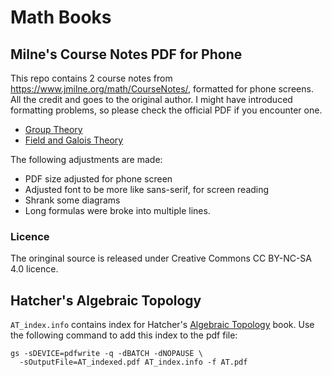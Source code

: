# Math Books

## Milne's Course Notes PDF for Phone

This repo contains 2 course notes from
https://www.jmilne.org/math/CourseNotes/, formatted for phone screens.
All the credit and goes to the original author. I might have
introduced formatting problems, so please check the official PDF if
you encounter one.

- [Group Theory](https://github.com/YangZhao11/PhonePdf/releases/download/202301/GT.pdf)
- [Field and Galois Theory](https://github.com/YangZhao11/PhonePdf/releases/download/202301/FT.pdf)

The following adjustments are made:

- PDF size adjusted for phone screen
- Adjusted font to be more like sans-serif, for screen reading
- Shrank some diagrams
- Long formulas were broke into multiple lines.

### Licence

The oringinal source is released under Creative Commons CC BY-NC-SA
4.0 licence.

## Hatcher's Algebraic Topology
`AT_index.info` contains index for Hatcher's [Algebraic Topology](https://pi.math.cornell.edu/~hatcher/AT/ATpage.html)
book. Use the following command to add this index to the pdf file:

```
gs -sDEVICE=pdfwrite -q -dBATCH -dNOPAUSE \
  -sOutputFile=AT_indexed.pdf AT_index.info -f AT.pdf
```
